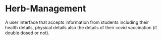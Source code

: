 # Herb-Management
A user interface that accepts information from students including their health details, physical details also the details of their covid vaccination (if double dosed or not).
